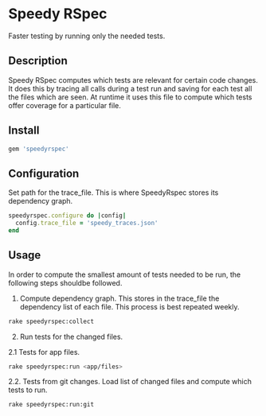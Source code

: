 # Speedy RSpec

Faster testing by running only the needed tests.

## Description

Speedy RSpec computes which tests are relevant for certain code changes. It
does this by tracing all calls during a test run and saving for each test all
the files which are seen. At runtime it uses this file to compute which tests
offer coverage for a particular file.

## Install

```ruby
gem 'speedyrspec'
```

## Configuration

Set path for the trace_file. This is where SpeedyRspec stores its dependency
graph.

```ruby
speedyrspec.configure do |config|
  config.trace_file = 'speedy_traces.json'
end
```

## Usage

In order to compute the smallest amount of tests needed to be run, the
following steps shouldbe followed.

1. Compute dependency graph. This stores in the trace_file the dependency list
   of each file. This process is best repeated weekly.

  ```bash
  rake speedyrspec:collect
  ```

2. Run tests for the changed files.

  2.1 Tests for app files.

  ```bash
  rake speedyrspec:run <app/files>
  ```

  2.2. Tests from git changes. Load list of changed files and compute which
  tests to run.

  ```bash
  rake speedyrspec:run:git
  ```
